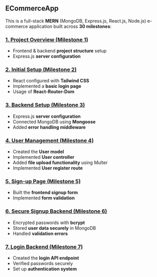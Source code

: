 ## **ECommerceApp**

This is a full-stack **MERN** (MongoDB, Express.js, React.js, Node.js) e-commerce application built across **30 milestones**:

### [**1. Project Overview (Milestone 1)**](https://github.com/Inquisitiveshri34/ECommerceApp/tree/milestone-1)  
- Frontend & backend **project structure** setup
- Express.js **server configuration** 

### [**2. Initial Setup (Milestone 2)**](https://github.com/Inquisitiveshri34/ECommerceApp/tree/milestone-2)  
- React configured with **Tailwind CSS**  
- Implemented a **basic login page**
- Usage of **React-Router-Dom**

### [**3. Backend Setup (Milestone 3)**](https://github.com/Inquisitiveshri34/ECommerceApp/tree/milestone-3)
- Express.js **server configuration**
- Connected MongoDB using **Mongoose**  
- Added **error handling middleware**

### [**4. User Management (Milestone 4)**](https://github.com/Inquisitiveshri34/ECommerceApp/tree/milestone-4)
- Created the **User model**  
- Implemented **User controller**  
- Added **file upload functionality** using Multer
- Implemented **User register route**

### [**5. Sign-up Page (Milestone 5)**](https://github.com/Inquisitiveshri34/ECommerceApp/tree/milestone-5)
- Built the **frontend signup form**  
- Implemented **form validation**  

### [**6. Secure Signup Backend (Milestone 6)**](https://github.com/Inquisitiveshri34/ECommerceApp/tree/milestone-6)
- Encrypted passwords with **bcrypt**  
- Stored **user data securely** in MongoDB  
- Handled **validation errors**

### [**7. Login Backend (Milestone 7)**](https://github.com/Inquisitiveshri34/ECommerceApp/tree/milestone-7)  
- Created the **login API endpoint**  
- Verified passwords securely  
- Set up **authentication system**